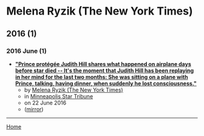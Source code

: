 # Melena Ryzik (The New York Times)

## 2016 (1)

### 2016 June (1)

 - [**"Prince protégée Judith Hill shares what happened on airplane days before star died -- It's the moment that Judith Hill has been replaying in her mind for the last two months: She was sitting on a plane with Prince, talking, having dinner, when suddenly he lost consciousness."**](https://www.startribune.com/prince/383879681/)
    - by [Melena Ryzik (The New York Times)](../../../authors/the-new-york-times/melena-ryzik/index.md)
    - in [Minneapolis Star Tribune](https://www.startribune.com/)
    - on 22 June 2016
    - ([mirror](https://web.archive.org/web/*/https://www.startribune.com/prince/383879681/))

----

[Home](../index.md)
